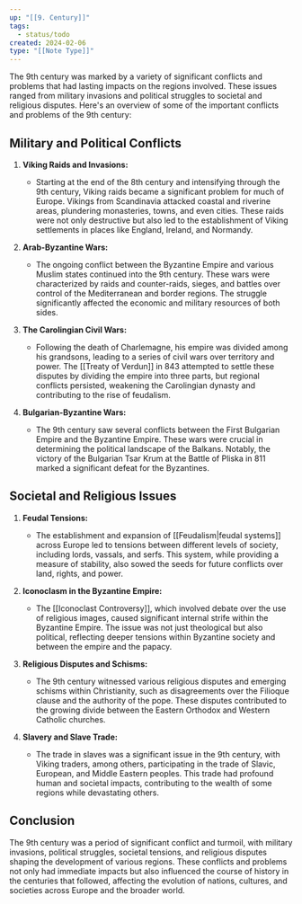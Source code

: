 ```yaml
---
up: "[[9. Century]]"
tags:
  - status/todo
created: 2024-02-06
type: "[[Note Type]]"
---
```

The 9th century was marked by a variety of significant conflicts and problems that had lasting impacts on the regions involved. These issues ranged from military invasions and political struggles to societal and religious disputes. Here's an overview of some of the important conflicts and problems of the 9th century:

## Military and Political Conflicts

1. **Viking Raids and Invasions:**
   - Starting at the end of the 8th century and intensifying through the 9th century, Viking raids became a significant problem for much of Europe. Vikings from Scandinavia attacked coastal and riverine areas, plundering monasteries, towns, and even cities. These raids were not only destructive but also led to the establishment of Viking settlements in places like England, Ireland, and Normandy.

2. **Arab-Byzantine Wars:**
   - The ongoing conflict between the Byzantine Empire and various Muslim states continued into the 9th century. These wars were characterized by raids and counter-raids, sieges, and battles over control of the Mediterranean and border regions. The struggle significantly affected the economic and military resources of both sides.

3. **The Carolingian Civil Wars:**
   - Following the death of Charlemagne, his empire was divided among his grandsons, leading to a series of civil wars over territory and power. The [[Treaty of Verdun]] in 843 attempted to settle these disputes by dividing the empire into three parts, but regional conflicts persisted, weakening the Carolingian dynasty and contributing to the rise of feudalism.

4. **Bulgarian-Byzantine Wars:**
   - The 9th century saw several conflicts between the First Bulgarian Empire and the Byzantine Empire. These wars were crucial in determining the political landscape of the Balkans. Notably, the victory of the Bulgarian Tsar Krum at the Battle of Pliska in 811 marked a significant defeat for the Byzantines.

## Societal and Religious Issues

1. **Feudal Tensions:**
   - The establishment and expansion of [[Feudalism|feudal systems]] across Europe led to tensions between different levels of society, including lords, vassals, and serfs. This system, while providing a measure of stability, also sowed the seeds for future conflicts over land, rights, and power.

2. **Iconoclasm in the Byzantine Empire:**
   - The [[Iconoclast Controversy]], which involved debate over the use of religious images, caused significant internal strife within the Byzantine Empire. The issue was not just theological but also political, reflecting deeper tensions within Byzantine society and between the empire and the papacy.

3. **Religious Disputes and Schisms:**
   - The 9th century witnessed various religious disputes and emerging schisms within Christianity, such as disagreements over the Filioque clause and the authority of the pope. These disputes contributed to the growing divide between the Eastern Orthodox and Western Catholic churches.

4. **Slavery and Slave Trade:**
   - The trade in slaves was a significant issue in the 9th century, with Viking traders, among others, participating in the trade of Slavic, European, and Middle Eastern peoples. This trade had profound human and societal impacts, contributing to the wealth of some regions while devastating others.

## Conclusion

The 9th century was a period of significant conflict and turmoil, with military invasions, political struggles, societal tensions, and religious disputes shaping the development of various regions. These conflicts and problems not only had immediate impacts but also influenced the course of history in the centuries that followed, affecting the evolution of nations, cultures, and societies across Europe and the broader world.